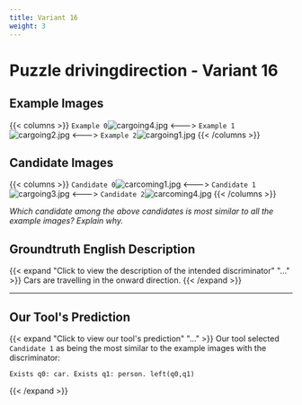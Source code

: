 ```yaml
---
title: Variant 16
weight: 3
---
```


# Puzzle drivingdirection - Variant 16

## Example Images
{{< columns >}}
`Example 0`![cargoing4.jpg](/natscene_data/images/cargoing4.jpg)
<--->
`Example 1`![cargoing2.jpg](/natscene_data/images/cargoing2.jpg)
<--->
`Example 2`![cargoing1.jpg](/natscene_data/images/cargoing1.jpg)
{{< /columns >}}

## Candidate Images
{{< columns >}}
`Candidate 0`![carcoming1.jpg](/natscene_data/images/carcoming1.jpg)
<--->
`Candidate 1`![cargoing3.jpg](/natscene_data/images/cargoing3.jpg)
<--->
`Candidate 2`![carcoming4.jpg](/natscene_data/images/carcoming4.jpg)
{{< /columns >}}

*Which candidate among the above candidates is most similar to all the example images? Explain why.*

## Groundtruth English Description

{{< expand "Click to view the description of the intended discriminator" "..." >}}
Cars are travelling in the onward direction.
{{< /expand >}}

---



## Our Tool's Prediction

{{< expand "Click to view our tool's prediction" "..." >}}
Our tool selected `Candidate 1` as being the most similar to the example images with the discriminator:
```plaintext
Exists q0: car. Exists q1: person. left(q0,q1)
```
{{< /expand >}}

